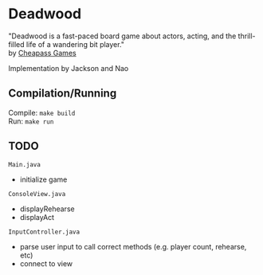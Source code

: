 # Deadwood
"Deadwood is a fast-paced board game about actors, acting, and the thrill-filled life of a wandering bit player."  
by [Cheapass Games](https://crabfragmentlabs.com/cheapass-games)  

Implementation by Jackson and Nao

## Compilation/Running

Compile: `make build`  
Run: `make run`  


## TODO

`Main.java`  
- initialize game  

`ConsoleView.java`  
- displayRehearse  
- displayAct  

`InputController.java`  
- parse user input to call correct methods (e.g. player count, rehearse, etc)  
- connect to view  
